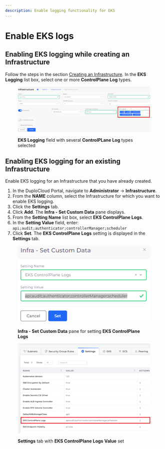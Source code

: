 ```yaml
---
description: Enable logging functionality for EKS
---
```


# Enable EKS logs

## Enabling EKS logging while creating an Infrastructure

Follow the steps in the section [Creating an Infrastructure](../). In the **EKS Logging** list box, select one or more **ControlPlane Log** types.

<figure><img src="../../../../.gitbook/assets/AWS_Infra_logs2.png" alt=""><figcaption><p><strong>EKS Logging</strong> field with several <strong>ControlPLane Log</strong> types selected</p></figcaption></figure>

## Enabling EKS logging for an existing Infrastructure

Enable EKS logging for an Infrastructure that you have already created.

1. In the DuploCloud Portal, navigate to **Administrator** -> **Infrastructure**.
2. From the **NAME** column, select the Infrastructure for which you want to enable EKS logging.
3. Click the **Settings** tab.
4. Click **Add**. The **Infra - Set Custom Data** pane displays.
5. From the **Setting Name** list box, select **EKS ControlPlane Logs**.
6. In the **Setting Value** field, enter: `api;audit;authenticator;controllerManager;scheduler`
7. Click **Set**. The **EKS ControlPlane Logs** setting is displayed in the **Settings** tab.

<div align="left">

<figure><img src="../../../../.gitbook/assets/AWS_Infra_logs3.png" alt=""><figcaption><p><strong>Infra - Set Custom Data</strong> pane for setting <strong>EKS ControlPlane Logs</strong></p></figcaption></figure>

</div>

<figure><img src="../../../../.gitbook/assets/AWS_logging_display.png" alt=""><figcaption><p><strong>Settings</strong> tab with <strong>EKS ControlPlane Logs</strong> <strong>Value</strong> set</p></figcaption></figure>

